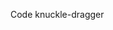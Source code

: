 Code knuckle-dragger

<!---
vichr-vita/vichr-vita is a ✨ special ✨ repository because its `README.md` (this file) appears on your GitHub profile.
You can click the Preview link to take a look at your changes.
--->
